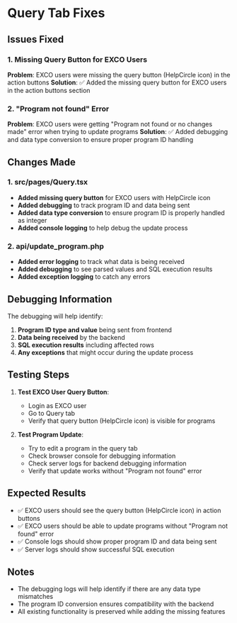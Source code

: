 # Query Tab Fixes

## Issues Fixed

### 1. **Missing Query Button for EXCO Users**
**Problem**: EXCO users were missing the query button (HelpCircle icon) in the action buttons
**Solution**: ✅ Added the missing query button for EXCO users in the action buttons section

### 2. **"Program not found" Error**
**Problem**: EXCO users were getting "Program not found or no changes made" error when trying to update programs
**Solution**: ✅ Added debugging and data type conversion to ensure proper program ID handling

## Changes Made

### 1. src/pages/Query.tsx
- **Added missing query button** for EXCO users with HelpCircle icon
- **Added debugging** to track program ID and data being sent
- **Added data type conversion** to ensure program ID is properly handled as integer
- **Added console logging** to help debug the update process

### 2. api/update_program.php
- **Added error logging** to track what data is being received
- **Added debugging** to see parsed values and SQL execution results
- **Added exception logging** to catch any errors

## Debugging Information

The debugging will help identify:
1. **Program ID type and value** being sent from frontend
2. **Data being received** by the backend
3. **SQL execution results** including affected rows
4. **Any exceptions** that might occur during the update process

## Testing Steps

1. **Test EXCO User Query Button**: 
   - Login as EXCO user
   - Go to Query tab
   - Verify that query button (HelpCircle icon) is visible for programs

2. **Test Program Update**:
   - Try to edit a program in the query tab
   - Check browser console for debugging information
   - Check server logs for backend debugging information
   - Verify that update works without "Program not found" error

## Expected Results

- ✅ EXCO users should see the query button (HelpCircle icon) in action buttons
- ✅ EXCO users should be able to update programs without "Program not found" error
- ✅ Console logs should show proper program ID and data being sent
- ✅ Server logs should show successful SQL execution

## Notes

- The debugging logs will help identify if there are any data type mismatches
- The program ID conversion ensures compatibility with the backend
- All existing functionality is preserved while adding the missing features